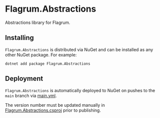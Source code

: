 # Flagrum.Abstractions

Abstractions library for Flagrum.

## Installing

`Flagrum.Abstractions` is distributed via NuGet and can be installed as any other NuGet package. For example:

```
dotnet add package Flagrum.Abstractions
```

## Deployment

`Flagrum.Abstractions` is automatically deployed to NuGet on pushes to the `main` branch 
via [main.yml](.github/workflows/main.yml).

The version number must be updated manually in 
[Flagrum.Abstractions.csproj](src/Flagrum.Abstractions/Flagrum.Abstractions.csproj) prior to publishing.